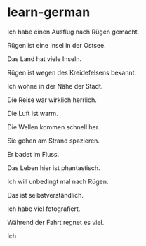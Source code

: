 # learn-german

Ich habe einen Ausflug nach Rügen gemacht.

Rügen ist eine Insel in der Ostsee.

Das Land hat viele Inseln.

Rügen ist wegen des Kreidefelsens bekannt.

Ich wohne in der Nähe der Stadt.

Die Reise war wirklich herrlich.

Die Luft ist warm.

Die Wellen kommen schnell her.

Sie gehen am Strand spazieren. 

Er badet im Fluss.

Das Leben hier ist phantastisch.

Ich will unbedingt mal nach Rügen.

Das ist selbstverständlich.

Ich habe viel fotografiert.

Während der Fahrt regnet es viel.

Ich
